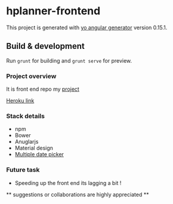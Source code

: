 # hplanner-frontend

This project is generated with [yo angular generator](https://github.com/yeoman/generator-angular)
version 0.15.1.

## Build & development

Run `grunt` for building and `grunt serve` for preview.



### Project overview 

It is front end repo my [project](https://github.com/docodon/holiday_advisor)

[Heroku link](https://secure-atoll-63871.herokuapp.com)

###  Stack details 
	
* npm
* Bower 
* Anuglarjs
* Material design
* [Multiple date picker](https://github.com/arca-computing/MultipleDatePicker)  


### Future task  
    
* Speeding up the front end its lagging a bit ! 


** suggestions or collaborations are highly appreciated **